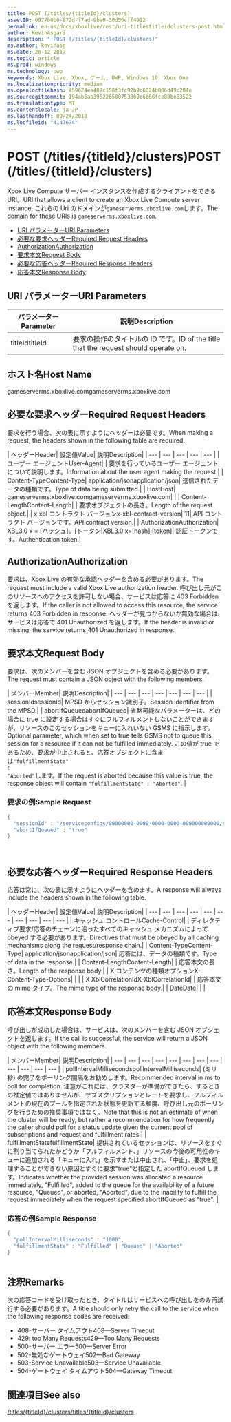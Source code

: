 ```yaml
---
title: POST (/titles/{titleId}/clusters)
assetID: 0977b0b0-872d-f7ad-9ba0-30d56cff4912
permalink: en-us/docs/xboxlive/rest/uri-titlestitleidclusters-post.html
author: KevinAsgari
description: " POST (/titles/{titleId}/clusters)"
ms.author: kevinasg
ms.date: 20-12-2017
ms.topic: article
ms.prod: windows
ms.technology: uwp
keywords: Xbox Live, Xbox, ゲーム, UWP, Windows 10, Xbox One
ms.localizationpriority: medium
ms.openlocfilehash: 459624ea487c158f3fc92b9c6024b086d49c204e
ms.sourcegitcommit: 194ab5aa395226580753869c6b66fce88be83522
ms.translationtype: MT
ms.contentlocale: ja-JP
ms.lasthandoff: 09/24/2018
ms.locfileid: "4147674"
---
```

# <a name="post-titlestitleidclusters"></a><span data-ttu-id="5162e-104">POST (/titles/{titleId}/clusters)</span><span class="sxs-lookup"><span data-stu-id="5162e-104">POST (/titles/{titleId}/clusters)</span></span>
<span data-ttu-id="5162e-105">Xbox Live Compute サーバー インスタンスを作成するクライアントをできる URI。</span><span class="sxs-lookup"><span data-stu-id="5162e-105">URI that allows a client to create an Xbox Live Compute server instance.</span></span> <span data-ttu-id="5162e-106">これらの Uri のドメインが`gameserverms.xboxlive.com`します。</span><span class="sxs-lookup"><span data-stu-id="5162e-106">The domain for these URIs is `gameserverms.xboxlive.com`.</span></span>
 
  * [<span data-ttu-id="5162e-107">URI パラメーター</span><span class="sxs-lookup"><span data-stu-id="5162e-107">URI Parameters</span></span>](#ID4EX)
  * [<span data-ttu-id="5162e-108">必要な要求ヘッダー</span><span class="sxs-lookup"><span data-stu-id="5162e-108">Required Request Headers</span></span>](#ID4EGB)
  * [<span data-ttu-id="5162e-109">Authorization</span><span class="sxs-lookup"><span data-stu-id="5162e-109">Authorization</span></span>](#ID4ELD)
  * [<span data-ttu-id="5162e-110">要求本文</span><span class="sxs-lookup"><span data-stu-id="5162e-110">Request Body</span></span>](#ID4EWD)
  * [<span data-ttu-id="5162e-111">必要な応答ヘッダー</span><span class="sxs-lookup"><span data-stu-id="5162e-111">Required Response Headers</span></span>](#ID4EZE)
  * [<span data-ttu-id="5162e-112">応答本文</span><span class="sxs-lookup"><span data-stu-id="5162e-112">Response Body</span></span>](#ID4E5G)
 
<a id="ID4EX"></a>

 
## <a name="uri-parameters"></a><span data-ttu-id="5162e-113">URI パラメーター</span><span class="sxs-lookup"><span data-stu-id="5162e-113">URI Parameters</span></span>
 
| <span data-ttu-id="5162e-114">パラメーター</span><span class="sxs-lookup"><span data-stu-id="5162e-114">Parameter</span></span>| <span data-ttu-id="5162e-115">説明</span><span class="sxs-lookup"><span data-stu-id="5162e-115">Description</span></span>| 
| --- | --- | 
| <span data-ttu-id="5162e-116">titleId</span><span class="sxs-lookup"><span data-stu-id="5162e-116">titleId</span></span>| <span data-ttu-id="5162e-117">要求の操作のタイトルの ID です。</span><span class="sxs-lookup"><span data-stu-id="5162e-117">ID of the title that the request should operate on.</span></span>| 
  
<a id="ID5EG"></a>

 
## <a name="host-name"></a><span data-ttu-id="5162e-118">ホスト名</span><span class="sxs-lookup"><span data-stu-id="5162e-118">Host Name</span></span>

<span data-ttu-id="5162e-119">gameserverms.xboxlive.com</span><span class="sxs-lookup"><span data-stu-id="5162e-119">gameserverms.xboxlive.com</span></span>
 
<a id="ID4EGB"></a>

 
## <a name="required-request-headers"></a><span data-ttu-id="5162e-120">必要な要求ヘッダー</span><span class="sxs-lookup"><span data-stu-id="5162e-120">Required Request Headers</span></span>
 
<span data-ttu-id="5162e-121">要求を行う場合、次の表に示すようにヘッダーは必要です。</span><span class="sxs-lookup"><span data-stu-id="5162e-121">When making a request, the headers shown in the following table are required.</span></span>
 
| <span data-ttu-id="5162e-122">ヘッダー</span><span class="sxs-lookup"><span data-stu-id="5162e-122">Header</span></span>| <span data-ttu-id="5162e-123">設定値</span><span class="sxs-lookup"><span data-stu-id="5162e-123">Value</span></span>| <span data-ttu-id="5162e-124">説明</span><span class="sxs-lookup"><span data-stu-id="5162e-124">Description</span></span>| 
| --- | --- | --- | --- | --- | 
| <span data-ttu-id="5162e-125">ユーザー エージェント</span><span class="sxs-lookup"><span data-stu-id="5162e-125">User-Agent</span></span>|  | <span data-ttu-id="5162e-126">要求を行っているユーザー エージェントについて説明します。</span><span class="sxs-lookup"><span data-stu-id="5162e-126">Information about the user agent making the request.</span></span>| 
| <span data-ttu-id="5162e-127">Content-Type</span><span class="sxs-lookup"><span data-stu-id="5162e-127">Content-Type</span></span>| <span data-ttu-id="5162e-128">application/json</span><span class="sxs-lookup"><span data-stu-id="5162e-128">application/json</span></span>| <span data-ttu-id="5162e-129">送信されたデータの種類です。</span><span class="sxs-lookup"><span data-stu-id="5162e-129">Type of data being submitted.</span></span>| 
| <span data-ttu-id="5162e-130">Host</span><span class="sxs-lookup"><span data-stu-id="5162e-130">Host</span></span>| <span data-ttu-id="5162e-131">gameserverms.xboxlive.com</span><span class="sxs-lookup"><span data-stu-id="5162e-131">gameserverms.xboxlive.com</span></span>|  | 
| <span data-ttu-id="5162e-132">Content-Length</span><span class="sxs-lookup"><span data-stu-id="5162e-132">Content-Length</span></span>|  | <span data-ttu-id="5162e-133">要求オブジェクトの長さ。</span><span class="sxs-lookup"><span data-stu-id="5162e-133">Length of the request object.</span></span>| 
| <span data-ttu-id="5162e-134">x xbl コントラクト バージョン</span><span class="sxs-lookup"><span data-stu-id="5162e-134">x-xbl-contract-version</span></span>| <span data-ttu-id="5162e-135">1</span><span class="sxs-lookup"><span data-stu-id="5162e-135">1</span></span>| <span data-ttu-id="5162e-136">API コントラクト バージョンです。</span><span class="sxs-lookup"><span data-stu-id="5162e-136">API contract version.</span></span>| 
| <span data-ttu-id="5162e-137">Authorization</span><span class="sxs-lookup"><span data-stu-id="5162e-137">Authorization</span></span>| <span data-ttu-id="5162e-138">XBL3.0 x = [ハッシュ]。[トークン]</span><span class="sxs-lookup"><span data-stu-id="5162e-138">XBL3.0 x=[hash];[token]</span></span>| <span data-ttu-id="5162e-139">認証トークンです。</span><span class="sxs-lookup"><span data-stu-id="5162e-139">Authentication token.</span></span>| 
  
<a id="ID4ELD"></a>

 
## <a name="authorization"></a><span data-ttu-id="5162e-140">Authorization</span><span class="sxs-lookup"><span data-stu-id="5162e-140">Authorization</span></span>
 
<span data-ttu-id="5162e-141">要求は、Xbox Live の有効な承認ヘッダーを含める必要があります。</span><span class="sxs-lookup"><span data-stu-id="5162e-141">The request must include a valid Xbox Live authorization header.</span></span> <span data-ttu-id="5162e-142">呼び出し元がこのリソースへのアクセスを許可しない場合、サービスは応答に 403 Forbidden を返します。</span><span class="sxs-lookup"><span data-stu-id="5162e-142">If the caller is not allowed to access this resource, the service returns 403 Forbidden in response.</span></span> <span data-ttu-id="5162e-143">ヘッダーが見つからないか無効な場合は、サービスは応答で 401 Unauthorized を返します。</span><span class="sxs-lookup"><span data-stu-id="5162e-143">If the header is invalid or missing, the service returns 401 Unauthorized in response.</span></span>
  
<a id="ID4EWD"></a>

 
## <a name="request-body"></a><span data-ttu-id="5162e-144">要求本文</span><span class="sxs-lookup"><span data-stu-id="5162e-144">Request Body</span></span>
 
<span data-ttu-id="5162e-145">要求は、次のメンバーを含む JSON オブジェクトを含める必要があります。</span><span class="sxs-lookup"><span data-stu-id="5162e-145">The request must contain a JSON object with the following members.</span></span>
 
| <span data-ttu-id="5162e-146">メンバー</span><span class="sxs-lookup"><span data-stu-id="5162e-146">Member</span></span>| <span data-ttu-id="5162e-147">説明</span><span class="sxs-lookup"><span data-stu-id="5162e-147">Description</span></span>| 
| --- | --- | --- | --- | --- | --- | --- | 
| <span data-ttu-id="5162e-148">sessionId</span><span class="sxs-lookup"><span data-stu-id="5162e-148">sessionId</span></span>| <span data-ttu-id="5162e-149">MPSD からセッション識別子。</span><span class="sxs-lookup"><span data-stu-id="5162e-149">Session identifier from the MPSD.</span></span>| 
| <span data-ttu-id="5162e-150">abortIfQueued</span><span class="sxs-lookup"><span data-stu-id="5162e-150">abortIfQueued</span></span>| <span data-ttu-id="5162e-151">省略可能なパラメーターは、どの場合に true に設定する場合はすぐにフルフィルメントしないことができますが、リソースのこのセッションをキューに入れいない GSMS に指示します。</span><span class="sxs-lookup"><span data-stu-id="5162e-151">Optional parameter, which when set to true tells GSMS not to queue this session for a resource if it can not be fulfilled immediately.</span></span> <span data-ttu-id="5162e-152">この値が true であるため、要求が中止されると、応答オブジェクトに含まは<code>"fulfillmentState" : "Aborted"</code>します。</span><span class="sxs-lookup"><span data-stu-id="5162e-152">If the request is aborted because this value is true, the response object will contain <code>"fulfillmentState" : "Aborted"</code>.</span></span> | 
 
<a id="ID4ERE"></a>

 
### <a name="sample-request"></a><span data-ttu-id="5162e-153">要求の例</span><span class="sxs-lookup"><span data-stu-id="5162e-153">Sample Request</span></span>
 

```cpp
{
  "sessionId" : "/serviceconfigs/00000000-0000-0000-0000-000000000000/sessiontemplates/quick/session/scott1",
  "abortIfQueued" : "true"
}

      
```

   
<a id="ID4EZE"></a>

 
## <a name="required-response-headers"></a><span data-ttu-id="5162e-154">必要な応答ヘッダー</span><span class="sxs-lookup"><span data-stu-id="5162e-154">Required Response Headers</span></span>
 
<span data-ttu-id="5162e-155">応答は常に、次の表に示すようにヘッダーを含めます。</span><span class="sxs-lookup"><span data-stu-id="5162e-155">A response will always include the headers shown in the following table.</span></span>
 
| <span data-ttu-id="5162e-156">ヘッダー</span><span class="sxs-lookup"><span data-stu-id="5162e-156">Header</span></span>| <span data-ttu-id="5162e-157">設定値</span><span class="sxs-lookup"><span data-stu-id="5162e-157">Value</span></span>| <span data-ttu-id="5162e-158">説明</span><span class="sxs-lookup"><span data-stu-id="5162e-158">Description</span></span>| 
| --- | --- | --- | --- | --- | --- | --- | --- | --- | --- | 
| <span data-ttu-id="5162e-159">キャッシュ コントロール</span><span class="sxs-lookup"><span data-stu-id="5162e-159">Cache-Control</span></span>|  | <span data-ttu-id="5162e-160">ディレクティブ要求/応答のチェーンに沿ったすべてのキャッシュ メカニズムによって obeyed する必要があります。</span><span class="sxs-lookup"><span data-stu-id="5162e-160">Directives that must be obeyed by all caching mechanisms along the request/response chain.</span></span>| 
| <span data-ttu-id="5162e-161">Content-Type</span><span class="sxs-lookup"><span data-stu-id="5162e-161">Content-Type</span></span>| <span data-ttu-id="5162e-162">application/json</span><span class="sxs-lookup"><span data-stu-id="5162e-162">application/json</span></span>| <span data-ttu-id="5162e-163">応答には、データの種類です。</span><span class="sxs-lookup"><span data-stu-id="5162e-163">Type of data in the response.</span></span>| 
| <span data-ttu-id="5162e-164">Content-Length</span><span class="sxs-lookup"><span data-stu-id="5162e-164">Content-Length</span></span>|  | <span data-ttu-id="5162e-165">応答本文の長さ。</span><span class="sxs-lookup"><span data-stu-id="5162e-165">Length of the response body.</span></span>| 
| <span data-ttu-id="5162e-166">X コンテンツの種類オプション</span><span class="sxs-lookup"><span data-stu-id="5162e-166">X-Content-Type-Options</span></span>|  |  | 
| <span data-ttu-id="5162e-167">X XblCorrelationId</span><span class="sxs-lookup"><span data-stu-id="5162e-167">X-XblCorrelationId</span></span>|  | <span data-ttu-id="5162e-168">応答本文の mime タイプ。</span><span class="sxs-lookup"><span data-stu-id="5162e-168">The mime type of the response body.</span></span>| 
| <span data-ttu-id="5162e-169">Date</span><span class="sxs-lookup"><span data-stu-id="5162e-169">Date</span></span>|  |  | 
  
<a id="ID4E5G"></a>

 
## <a name="response-body"></a><span data-ttu-id="5162e-170">応答本文</span><span class="sxs-lookup"><span data-stu-id="5162e-170">Response Body</span></span>
 
<span data-ttu-id="5162e-171">呼び出しが成功した場合は、サービスは、次のメンバーを含む JSON オブジェクトを返します。</span><span class="sxs-lookup"><span data-stu-id="5162e-171">If the call is successful, the service will return a JSON object with the following members.</span></span>
 
| <span data-ttu-id="5162e-172">メンバー</span><span class="sxs-lookup"><span data-stu-id="5162e-172">Member</span></span>| <span data-ttu-id="5162e-173">説明</span><span class="sxs-lookup"><span data-stu-id="5162e-173">Description</span></span>| 
| --- | --- | --- | --- | --- | --- | --- | --- | --- | --- | --- | --- | 
| <span data-ttu-id="5162e-174">pollIntervalMilliseconds</span><span class="sxs-lookup"><span data-stu-id="5162e-174">pollIntervalMilliseconds</span></span>| <span data-ttu-id="5162e-175">(ミリ秒) の完了をポーリング間隔をお勧めします。</span><span class="sxs-lookup"><span data-stu-id="5162e-175">Recommended interval in ms to poll for completion.</span></span> <span data-ttu-id="5162e-176">注意がこれには、クラスターが準備ができたら、するときの推定値ではありませんが、サブスクリプションとレートを要求し、フルフィルメントの現在のプールを指定された状態を更新する頻度、呼び出し元のポーリングを行うための推奨事項ではなく。</span><span class="sxs-lookup"><span data-stu-id="5162e-176">Note that this is not an estimate of when the cluster will be ready, but rather a recommendation for how frequently the caller should poll for a status update given the current pool of subscriptions and request and fulfillment rates.</span></span>| 
| <span data-ttu-id="5162e-177">fulfillmentState</span><span class="sxs-lookup"><span data-stu-id="5162e-177">fulfillmentState</span></span>| <span data-ttu-id="5162e-178">提供されているセッションは、リソースをすぐに割り当てられたかどうか「フルフィルメント、」リソースの今後の可用性のキューに追加される「キューに入れ」を示すまたは中止され、「中止」、要求を処理することができない原因とすぐに要求"true"と指定した abortIfQueued します。</span><span class="sxs-lookup"><span data-stu-id="5162e-178">Indicates whether the provided session was allocated a resource immediately, "Fulfilled", added to the queue for the availability of a future resource, "Queued", or aborted, "Aborted", due to the inability to fulfill the request immediately when the request specified abortIfQueued as "true".</span></span> | 
 
<a id="ID4EWH"></a>

 
### <a name="sample-response"></a><span data-ttu-id="5162e-179">応答の例</span><span class="sxs-lookup"><span data-stu-id="5162e-179">Sample Response</span></span>
 

```cpp
{
  "pollIntervalMilliseconds" : "1000",
  "fulfillmentState" : "Fulfilled" | "Queued" | "Aborted"
}
      
```

   
<a id="remarks"></a>

 
## <a name="remarks"></a><span data-ttu-id="5162e-180">注釈</span><span class="sxs-lookup"><span data-stu-id="5162e-180">Remarks</span></span>
 
<span data-ttu-id="5162e-181">次の応答コードを受け取ったとき、タイトルはサービスへの呼び出しをのみ再試行する必要があります。</span><span class="sxs-lookup"><span data-stu-id="5162e-181">A title should only retry the call to the service when the following response codes are received:</span></span>
 
   * <span data-ttu-id="5162e-182">408-サーバー タイムアウト</span><span class="sxs-lookup"><span data-stu-id="5162e-182">408—Server Timeout</span></span>
   * <span data-ttu-id="5162e-183">429: too Many Requests</span><span class="sxs-lookup"><span data-stu-id="5162e-183">429—Too Many Requests</span></span>
   * <span data-ttu-id="5162e-184">500-サーバー エラー</span><span class="sxs-lookup"><span data-stu-id="5162e-184">500—Server Error</span></span>
   * <span data-ttu-id="5162e-185">502-無効なゲートウェイ</span><span class="sxs-lookup"><span data-stu-id="5162e-185">502—Bad Gateway</span></span>
   * <span data-ttu-id="5162e-186">503-Service Unavailable</span><span class="sxs-lookup"><span data-stu-id="5162e-186">503—Service Unavailable</span></span>
   * <span data-ttu-id="5162e-187">504-ゲートウェイ タイムアウト</span><span class="sxs-lookup"><span data-stu-id="5162e-187">504—Gateway Timeout</span></span>
   
<a id="ID4EFBAC"></a>

 
## <a name="see-also"></a><span data-ttu-id="5162e-188">関連項目</span><span class="sxs-lookup"><span data-stu-id="5162e-188">See also</span></span>
 [<span data-ttu-id="5162e-189">/titles/{titleId}/clusters</span><span class="sxs-lookup"><span data-stu-id="5162e-189">/titles/{titleId}/clusters</span></span>](uri-titlestitleidclusters.md)

  